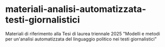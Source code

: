# materiali-analisi-automatizzata-testi-giornalistici
Materiali di riferimento alla Tesi di laurea triennale 2025 "Modelli e metodi per un'analisi automatizzata del linguaggio politico nei testi giornalistici"
